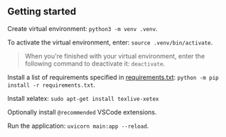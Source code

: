 ## Getting started

Create virtual environment: `python3 -m venv .venv`.

To activate the virtual environment, enter: `source .venv/bin/activate`.

> When you're finished with your virtual environment, enter the following command to deactivate it: `deactivate`.

Install a list of requirements specified in [requirements.txt](./requirements.txt):
`python -m pip install -r requirements.txt`.

Install xelatex: `sudo apt-get install texlive-xetex`

Optionally install `@recommended` VSCode extensions.

Run the application: `uvicorn main:app --reload`.
